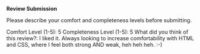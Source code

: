 **Review Submission**

Please describe your comfort and completeness levels before submitting.

Comfort Level (1-5): 
5
Completeness Level (1-5):
5
What did you think of this review?:
I liked it.  Always looking to increase comfortability with HTML and CSS, where I feel both strong AND weak, heh heh heh.  :-) 
